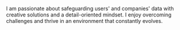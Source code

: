 I am passionate about safeguarding users' and companies' data with creative solutions and a detail-oriented mindset. I enjoy overcoming challenges and thrive in an environment that constantly evolves.
